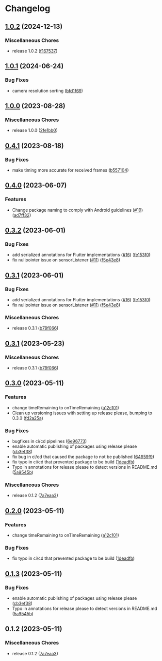 # Changelog

## [1.0.2](https://github.com/fibricheck/android-camera-sdk/compare/v1.0.1...v1.0.2) (2024-12-13)


### Miscellaneous Chores

* release 1.0.2 ([f167537](https://github.com/fibricheck/android-camera-sdk/commit/f1675374824c20910357d44f636a055cb97491ed))

## [1.0.1](https://github.com/fibricheck/android-camera-sdk/compare/v1.0.0...v1.0.1) (2024-06-24)


### Bug Fixes

* camera resolution sorting ([bfd1f69](https://github.com/fibricheck/android-camera-sdk/commit/bfd1f69cc2f183174907425fc7b631cf8dc2f9a3))

## [1.0.0](https://github.com/fibricheck/android-camera-sdk/compare/v0.4.1...v1.0.0) (2023-08-28)


### Miscellaneous Chores

* release 1.0.0 ([2fe1bb0](https://github.com/fibricheck/android-camera-sdk/commit/2fe1bb0606e9795e040e55bc5c51d900f69e3c9b))

## [0.4.1](https://github.com/fibricheck/android-camera-sdk/compare/v0.4.0...v0.4.1) (2023-08-18)


### Bug Fixes

* make timing more accurate for received frames ([b557104](https://github.com/fibricheck/android-camera-sdk/commit/b557104ace2a2b430377400016859a36a8f18512))

## [0.4.0](https://github.com/fibricheck/android-camera-sdk/compare/v0.3.2...v0.4.0) (2023-06-07)


### Features

* Change package naming to comply with Android guidelines ([#19](https://github.com/fibricheck/android-camera-sdk/issues/19)) ([ad7ff32](https://github.com/fibricheck/android-camera-sdk/commit/ad7ff3240177680f064143a6a8e9fcab90cb448d))

## [0.3.2](https://github.com/fibricheck/android-camera-sdk/compare/v0.3.1...v0.3.2) (2023-06-01)


### Bug Fixes

* add serialized annotations for Flutter implementations ([#16](https://github.com/fibricheck/android-camera-sdk/issues/16)) ([fe153f0](https://github.com/fibricheck/android-camera-sdk/commit/fe153f07002e79a8d09f0bc4d96387bd22825028))
* fix nullpointer issue on sensorListener ([#11](https://github.com/fibricheck/android-camera-sdk/issues/11)) ([f5e43e8](https://github.com/fibricheck/android-camera-sdk/commit/f5e43e8b24887eb0f279c3fd2e5dcb2118be6946))

## [0.3.1](https://github.com/fibricheck/android-camera-sdk/compare/v0.3.0...v0.3.1) (2023-06-01)


### Bug Fixes

* add serialized annotations for Flutter implementations ([#16](https://github.com/fibricheck/android-camera-sdk/issues/16)) ([fe153f0](https://github.com/fibricheck/android-camera-sdk/commit/fe153f07002e79a8d09f0bc4d96387bd22825028))
* fix nullpointer issue on sensorListener ([#11](https://github.com/fibricheck/android-camera-sdk/issues/11)) ([f5e43e8](https://github.com/fibricheck/android-camera-sdk/commit/f5e43e8b24887eb0f279c3fd2e5dcb2118be6946))


### Miscellaneous Chores

* release 0.3.1 ([b79f066](https://github.com/fibricheck/android-camera-sdk/commit/b79f066f4c1fd302232f139bcf8928ac62e4995a))

## [0.3.1](https://github.com/fibricheck/android-camera-sdk/compare/v0.3.0...v0.3.1) (2023-05-23)


### Miscellaneous Chores

* release 0.3.1 ([b79f066](https://github.com/fibricheck/android-camera-sdk/commit/b79f066f4c1fd302232f139bcf8928ac62e4995a))

## [0.3.0](https://github.com/fibricheck/android-camera-sdk/compare/v0.2.1...v0.3.0) (2023-05-11)


### Features

* change timeRemaining to onTimeRemaining ([a12c101](https://github.com/fibricheck/android-camera-sdk/commit/a12c101c0476ab34ce6202059d3841466e1dc6c7))
* Clean up versioning issues with setting up release please, bumping to 0.3.0 ([fd2a25a](https://github.com/fibricheck/android-camera-sdk/commit/fd2a25a18b286a546050184929f5a1b4e7d243bc))


### Bug Fixes

* bugfixes in ci/cd pipelines ([6e96773](https://github.com/fibricheck/android-camera-sdk/commit/6e96773e6573331781337cf4191a3b62f8e2aba9))
* enable automatic publishing of packages using release please ([cb3ef38](https://github.com/fibricheck/android-camera-sdk/commit/cb3ef38b77414aa7f977192e33f90ca91b126ccb))
* fix bug in ci/cd that caused the package to not be published ([64959f9](https://github.com/fibricheck/android-camera-sdk/commit/64959f91373336633f7d994e0f6a953350d47c46))
* fix typo in ci/cd that prevented package to be build ([1deadfb](https://github.com/fibricheck/android-camera-sdk/commit/1deadfb01da4854fd2d959299f208211465d304d))
* Typo in annotations for release please to detect versions in README.md ([5a9545b](https://github.com/fibricheck/android-camera-sdk/commit/5a9545bed0826589ee90c5baa782e26eba7bf8b6))


### Miscellaneous Chores

* release 0.1.2 ([7a7eaa3](https://github.com/fibricheck/android-camera-sdk/commit/7a7eaa3ebc08d01c3825d9ec81fe0f4952fbba2b))

## [0.2.0](https://github.com/fibricheck/android-camera-sdk/compare/v0.1.3...v0.2.0) (2023-05-11)


### Features

* change timeRemaining to onTimeRemaining ([a12c101](https://github.com/fibricheck/android-camera-sdk/commit/a12c101c0476ab34ce6202059d3841466e1dc6c7))


### Bug Fixes

* fix typo in ci/cd that prevented package to be build ([1deadfb](https://github.com/fibricheck/android-camera-sdk/commit/1deadfb01da4854fd2d959299f208211465d304d))

## [0.1.3](https://github.com/fibricheck/android-camera-sdk/compare/v0.1.2...v0.1.3) (2023-05-11)


### Bug Fixes

* enable automatic publishing of packages using release please ([cb3ef38](https://github.com/fibricheck/android-camera-sdk/commit/cb3ef38b77414aa7f977192e33f90ca91b126ccb))
* Typo in annotations for release please to detect versions in README.md ([5a9545b](https://github.com/fibricheck/android-camera-sdk/commit/5a9545bed0826589ee90c5baa782e26eba7bf8b6))

## 0.1.2 (2023-05-11)


### Miscellaneous Chores

* release 0.1.2 ([7a7eaa3](https://github.com/fibricheck/android-camera-sdk/commit/7a7eaa3ebc08d01c3825d9ec81fe0f4952fbba2b))
